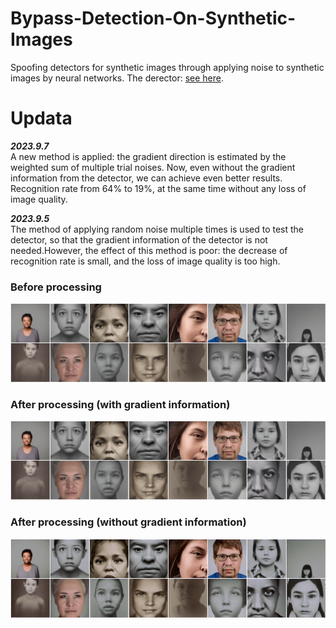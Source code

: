 # Bypass-Detection-On-Synthetic-Images
Spoofing detectors for synthetic images through applying noise to synthetic images by neural networks.
The derector: [see here](https://github.com/ZhendongWang6/DIRE).

# Updata
**_2023.9.7_**  
A new method is applied: the gradient direction is estimated by the weighted sum of multiple trial noises. Now, even without the gradient information from the detector, we can achieve even better results. Recognition rate from 64% to 19%, at the same time without any loss of image quality.  

**_2023.9.5_**  
The method of applying random noise multiple times is used to test the detector, so that the gradient information of the detector is not needed.However, the effect of this method is poor: the decrease of recognition rate is small, and the loss of image quality is too high.


### Before processing
![](https://github.com/Chyxx/Bypass-Detection-On-Synthetic-Images/blob/main/images/before.jpg)

### After processing (with gradient information)
![](https://github.com/Chyxx/Bypass-Detection-On-Synthetic-Images/blob/main/images/grad.jpg)

### After processing (without gradient information)
![](https://github.com/Chyxx/Bypass-Detection-On-Synthetic-Images/blob/main/images/no_grad.jpg)


